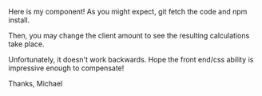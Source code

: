Here is my component! As you might expect, git fetch the code and npm install.

Then, you may change the client amount to see the resulting calculations take place.

Unfortunately, it doesn't work backwards. Hope the front end/css ability is impressive enough to compensate!

Thanks,
Michael
